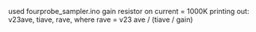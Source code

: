 
used fourprobe_sampler.ino
gain resistor on current = 1000K
printing out:  v23ave, tiave, rave, where rave = v23 ave / (tiave / gain)
